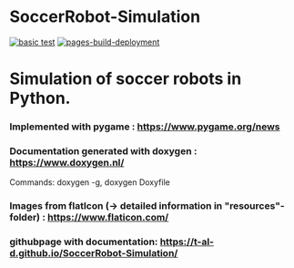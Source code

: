 # SoccerRobot-Simulation

[![basic test](https://github.com/T-Al-D/SoccerRobot-Simulation/actions/workflows/main.yml/badge.svg)](https://github.com/T-Al-D/SoccerRobot-Simulation/actions/workflows/main.yml)
[![pages-build-deployment](https://github.com/T-Al-D/SoccerRobot-Simulation/actions/workflows/pages/pages-build-deployment/badge.svg)](https://github.com/T-Al-D/SoccerRobot-Simulation/actions/workflows/pages/pages-build-deployment)

# Simulation of soccer robots in Python.

### Implemented with pygame : https://www.pygame.org/news

### Documentation generated with doxygen : https://www.doxygen.nl/

Commands: doxygen -g, doxygen Doxyfile

### Images from flatIcon (-> detailed information in "resources"-folder) : https://www.flaticon.com/

### githubpage with documentation: https://t-al-d.github.io/SoccerRobot-Simulation/
